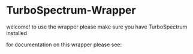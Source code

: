 # TurboSpectrum-Wrapper
welcome!
to use the wrapper please make sure you have TurboSpectrum installed

for documentation on this wrapper please see:
